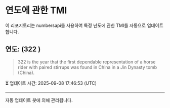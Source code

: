 
# 연도에 관한 TMI

이 리포지토리는 numbersapi를 사용하여 특정 년도에 관한 TMI를 자동으로 업데이트합니다.

## 연도: (322 )
> 322 is the year that the first dependable representation of a horse rider with paired stirrups was found in China in a Jin Dynasty tomb (China).

⏳ 업데이트 시간: 2025-09-08 17:46:53 (UTC)

---
자동 업데이트 봇에 의해 관리됩니다.
